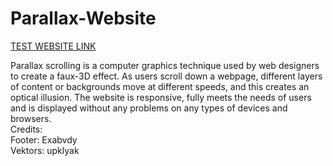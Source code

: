 # Parallax-Website
<a href="https://peterpetor.github.io/Parallax-Website/">TEST WEBSITE LINK</a>

Parallax scrolling is a computer graphics technique used by web designers to create a faux-3D effect. As users scroll down a webpage, different layers of content or backgrounds move at different speeds, and this creates an optical illusion.
The website is responsive, fully meets the needs of users and is displayed without any problems on any types of devices and browsers.
<br>
Credits:
<br>
Footer: Exabvdy
<br>
Vektors: upklyak
